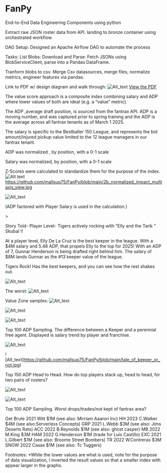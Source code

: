 # FanPy
End-to-End Data Engineering Components using python 

Extract raw JSON roster data from API. landing to bronze container using orchestrated workflow.

 DAG Setup: Designed an Apache Airflow DAG to automate the process

Tasks: List Blobs: Download and Parse: Fetch JSONs using BlobServiceClient, parse into a Pandas DataFrame.

Tranform blobs to csv. Merge Csv datasources, merge files, normalize metrics, engineer features via pandas.

Link to PDF w/ design diagram and walk through: 
![Alt_text](https://github.com/mallsup75/FanPy/blob/main/fanpy_arch_diag.JPG)
[View the PDF](https://github.com/mallsup75/FanPy/blob/main/fanpy_datapipeline_proj.pdf)
 
The value score approach is a composite index combining salary and ADP where lower values of both are ideal (e.g. a “value” metric). 

The ADP ,average draft position, is sourced  from the fantrax API.
ADP is a moving number, and was captured prior to spring training and the ADP is the average across all fantrax tenants as of March 1 2025. 
 
The salary is specific to the Bestballer 150 League, and represents the bid amount/injured pickup value limited to the 12 league managers in our fantrax tenant. 

ADP was normalized , by position, with a 0-1 scale 

Salary was normalized, by position, with a 0-1 scale 

Z-Scores were calculated to standardize them for the purpose of the index.
![Alt text](https://github.com/mallsup75/FanPy/blob/main/2b_normalized_impact_multiaxis_view.jpg)
https://github.com/mallsup75/FanPy/blob/main/2b_normalized_impact_multiaxis_view.jpg

![Alt_text](https://github.com/mallsup75/FanPy/blob/main/OFD_normalized_impact_multiaxis_view.jpg)

(ADP factored with Player Salary is used in the calculation.) 

<All data sourced from fantrax is sourced api via python using apache airflow >>

Story Told- Player Level- Tigers actively rocking with "Elly and the Tarik " Skubal !! 

At a player level, Elly De La Cruz is the best keeper in the league. With a $4M salary and 5.48 ADP, that propels Elly to the top for 2025!  With an ADP of 7, Gunnar Henderson is being drafted right behind him. The salary of $8M lands Gunnar as the #13 keeper value of the league.
 
Tigers Rock! Has the best keepers, and you can see how the rest shakes out.  

![Alt_text](https://github.com/mallsup75/FanPy/blob/main/top_value_zone.jpg)

The worst:
![Alt_text](https://github.com/mallsup75/FanPy/blob/main/worst_value_zone.jpg)

Value Zone samples:
![Alt_text](https://github.com/mallsup75/FanPy/blob/main/1b_value_zone.jpg)

![Alt_text](https://github.com/mallsup75/FanPy/blob/main/P_value_zone.jpg)

![Alt_text](https://github.com/mallsup75/FanPy/blob/main/SS_value_zone.jpg)

Top 100 ADP Sampling. The difference between a Keeper and a perennial free agent. Displayed is salary trend by player and franchise.

![Alt_text](https://github.com/mallsup75/FanPy/blob/main/spark_overyear_sample.jpg)

![Alt_text]https://github.com/mallsup75/FanPy/blob/main/tale_of_keeper_or_not.jpg)

Top 150 ADP Head to Head.
How do top players stack up, head to head, for two pairs of rosters?


![Alt_text](https://github.com/mallsup75/FanPy/blob/main/ham_v_steamers.jpg)

![Alt_text](https://github.com/mallsup75/FanPy/blob/main/snow_v_bluberry.jpg)

Top 100 ADP Sampling.
Worst drops/trades/not kept of fantrax area?

Get Brute 2021 Witt $1M (see also: Mirriam Aaaron Inc)
HH 2023 C.Walker $4M (see also:Serverless Concepts)
GRP 2021 L.Webb $3M (see also: Jims Deserts Rats)
ACC 2022 B.Reynolds $1M (see also: ghost casper)
MB 2022 M.King $3M
HAM 2022 G.Henderson $1M (trade for Luis Castillo)
EXC 2021 L.Gilbert $1M (see also: Broome Street Bombers)
TR 2022 W.Contreras $3M
SNOW 2022 Casas $1M  (see also: Tc Tuggers)


Footnotes:
 *While the lower values are what is used, note for the purpose of data visualization, I inverted the result values so that a smaller index with appear larger in the graphs.

